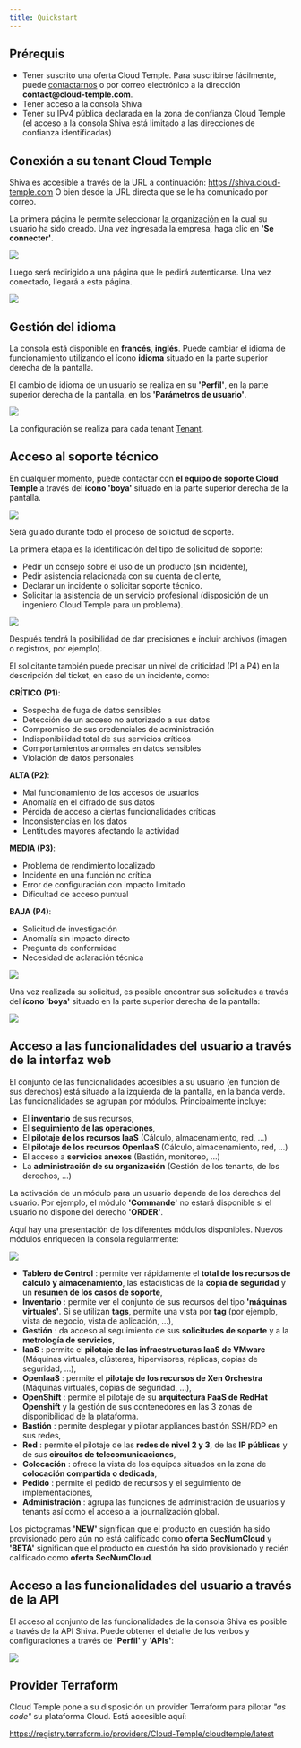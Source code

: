 ```yaml
---
title: Quickstart
---
```


## Prérequis
- Tener suscrito una oferta Cloud Temple. Para suscribirse fácilmente, puede [contactarnos](https://www.cloud-temple.com/contactez-nous/) o por correo electrónico a la dirección __contact@cloud-temple.com__.
- Tener acceso a la consola Shiva
- Tener su IPv4 pública declarada en la zona de confianza Cloud Temple (el acceso a la consola Shiva está limitado a las direcciones de confianza identificadas)

## Conexión a su tenant Cloud Temple
Shiva es accesible a través de la URL a continuación:
    https://shiva.cloud-temple.com
    O bien desde la URL directa que se le ha comunicado por correo.

La primera página le permite seleccionar [la organización](iam/concepts.md#organisations) en la cual su usuario ha sido creado.
Una vez ingresada la empresa, haga clic en __'Se connecter'__.

![](images/shiva_login.png)

Luego será redirigido a una página que le pedirá autenticarse.
Una vez conectado, llegará a esta página.

![](images/shiva_home.png)

## Gestión del idioma
La consola está disponible en __francés__, __inglés__. Puede cambiar el idioma de funcionamiento utilizando el ícono __idioma__ situado en la parte superior derecha de la pantalla.

El cambio de idioma de un usuario se realiza en su __'Perfil'__, en la parte superior derecha de la pantalla, en los __'Parámetros de usuario'__.

![](images/shiva_profil_006.png)

La configuración se realiza para cada tenant [Tenant](iam/concepts.md#tenant).

## Acceso al soporte técnico

En cualquier momento, puede contactar con __el equipo de soporte Cloud Temple__ a través del __ícono 'boya'__ situado en la parte superior derecha de la pantalla.

![](images/shiva_support.png)

Será guiado durante todo el proceso de solicitud de soporte.

La primera etapa es la identificación del tipo de solicitud de soporte:

- Pedir un consejo sobre el uso de un producto (sin incidente),
- Pedir asistencia relacionada con su cuenta de cliente,
- Declarar un incidente o solicitar soporte técnico.
- Solicitar la asistencia de un servicio profesional (disposición de un ingeniero Cloud Temple para un problema).

![](images/shiva_support_01.png)

Después tendrá la posibilidad de dar precisiones e incluir archivos (imagen o registros, por ejemplo).

El solicitante también puede precisar un nivel de criticidad (P1 a P4) en la descripción del ticket, en caso de un incidente, como:

**CRÍTICO (P1)**:

- Sospecha de fuga de datos sensibles
- Detección de un acceso no autorizado a sus datos
- Compromiso de sus credenciales de administración
- Indisponibilidad total de sus servicios críticos
- Comportamientos anormales en datos sensibles
- Violación de datos personales

**ALTA (P2)**:

- Mal funcionamiento de los accesos de usuarios
- Anomalía en el cifrado de sus datos
- Pérdida de acceso a ciertas funcionalidades críticas
- Inconsistencias en los datos
- Lentitudes mayores afectando la actividad

**MEDIA (P3)**:

- Problema de rendimiento localizado
- Incidente en una función no crítica
- Error de configuración con impacto limitado
- Dificultad de acceso puntual

**BAJA (P4)**:

- Solicitud de investigación
- Anomalía sin impacto directo
- Pregunta de conformidad
- Necesidad de aclaración técnica

![](images/shiva_support_02.png)

Una vez realizada su solicitud, es posible encontrar sus solicitudes a través del __ícono 'boya'__ situado en la parte superior derecha de la pantalla:

![](images/shiva_support_03.png)

## Acceso a las funcionalidades del usuario a través de la interfaz web

El conjunto de las funcionalidades accesibles a su usuario (en función de sus derechos) está situado a la izquierda de la pantalla, en la banda verde.
Las funcionalidades se agrupan por módulos. Principalmente incluye:

- El __inventario__ de sus recursos,
- El __seguimiento de las operaciones__,
- El __pilotaje de los recursos IaaS__ (Cálculo, almacenamiento, red, ...)
- El __pilotaje de los recursos OpenIaaS__ (Cálculo, almacenamiento, red, ...)
- El acceso a __servicios anexos__ (Bastión, monitoreo, ...)
- La __administración de su organización__ (Gestión de los tenants, de los derechos, ...)

La activación de un módulo para un usuario depende de los derechos del usuario. Por ejemplo, el módulo __'Commande'__ no estará disponible si el usuario no dispone del derecho __'ORDER'__.

Aquí hay una presentación de los diferentes módulos disponibles. Nuevos módulos enriquecen la consola regularmente:

![](images/shiva_onboard_007.png)

- __Tablero de Control__ : permite ver rápidamente el __total de los recursos de cálculo y almacenamiento__, las estadísticas de la __copia de seguridad__ y un __resumen de los casos de soporte__,
- __Inventario__ : permite ver el conjunto de sus recursos del tipo __'máquinas virtuales'__. Si se utilizan __tags__, permite una vista por __tag__ (por ejemplo, vista de negocio, vista de aplicación, ...),
- __Gestión__ : da acceso al seguimiento de sus __solicitudes de soporte__ y a la __metrología de servicios__,
- __IaaS__ : permite el __pilotaje de las infraestructuras IaaS de VMware__ (Máquinas virtuales, clústeres, hipervisores, réplicas, copias de seguridad, ...),
- __OpenIaaS__ : permite el __pilotaje de los recursos de Xen Orchestra__ (Máquinas virtuales, copias de seguridad, ...),
- __OpenShift__ : permite el pilotaje de su **arquitectura PaaS de RedHat Openshift** y la gestión de sus contenedores en las 3 zonas de disponibilidad de la plataforma.
- __Bastión__ : permite desplegar y pilotar appliances bastión SSH/RDP en sus redes,
- __Red__ : permite el pilotaje de las __redes de nivel 2 y 3__, de las __IP públicas__ y de sus __circuitos de telecomunicaciones__,
- __Colocación__ : ofrece la vista de los equipos situados en la zona de __colocación compartida o dedicada__,
- __Pedido__ : permite el pedido de recursos y el seguimiento de implementaciones,
- __Administración__ : agrupa las funciones de administración de usuarios y tenants así como el acceso a la journalización global.

Los pictogramas __'NEW'__ significan que el producto en cuestión ha sido provisionado pero aún no está calificado como __oferta SecNumCloud__ y __'BETA'__ significan que el producto en cuestión ha sido provisionado y recién calificado como __oferta SecNumCloud__.

## Acceso a las funcionalidades del usuario a través de la API

El acceso al conjunto de las funcionalidades de la consola Shiva es posible a través de la API Shiva. Puede obtener el detalle de los verbos y configuraciones a través de __'Perfil'__ y __'APIs'__:

![](images/shiva_onboard_008.png)

## Provider Terraform

Cloud Temple pone a su disposición un provider Terraform para pilotar *"as code"* su plataforma Cloud. Está accesible aquí:

https://registry.terraform.io/providers/Cloud-Temple/cloudtemple/latest